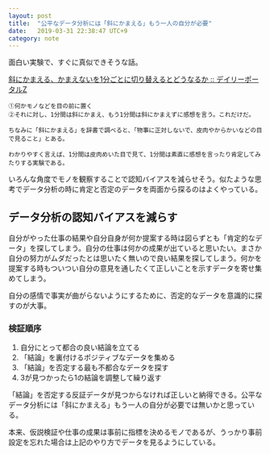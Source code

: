 ```yaml
---
layout: post
title:  "公平なデータ分析には「斜にかまえる」もう一人の自分が必要"
date:   2019-03-31 22:38:47 UTC+9
category: note
---
```


面白い実験で、すぐに真似できそうな話。

[斜にかまえる、かまえないを1分ごとに切り替えるとどうなるか :: デイリーポータルZ](https://dailyportalz.jp/kiji/sya_ni_kamaeru-kamaenai)

```
①何かモノなどを目の前に置く
②それに対し、1分間は斜にかまえ、もう1分間は斜にかまえずに感想を言う。これだけだ。

ちなみに「斜にかまえる」を辞書で調べると、「物事に正対しないで、皮肉やからかいなどの目で見ること」とある。

わかりやすく言えば、1分間は皮肉めいた目で見て、1分間は素直に感想を言ったり肯定してみたりする実験である。
```

いろんな角度でモノを観察することで認知バイアスを減らせそう。似たような思考でデータ分析の時に肯定と否定のデータを両面から探るのはよくやっている。


## データ分析の認知バイアスを減らす

自分がやった仕事の結果や自分自身が何か提案する時は図らずとも「肯定的なデータ」を探してしまう。自分の仕事は何かの成果が出ていると思いたい。まさか自分の努力がムダだったとは思いたく無いので良い結果を探してしまう。何かを提案する時もついつい自分の意見を通したくて正しいことを示すデータを寄せ集めてしまう。

自分の感情で事実が曲がらないようにするために、否定的なデータを意識的に探すのが大事。


### 検証順序

1. 自分にとって都合の良い結論を立てる
2. 「結論」を裏付けるポジティブなデータを集める
3. 「結論」を否定する最も不都合なデータを探す
4. 3が見つかったら1の結論を調整して繰り返す

「結論」を否定する反証データが見つからなければ正しいと納得できる。公平なデータ分析には「斜にかまえる」もう一人の自分が必要では無いかと思っている。

本来、仮説検証や仕事の成果は事前に指標を決めるモノであるが、うっかり事前設定を忘れた場合は上記のやり方でデータを見るようにしている。
